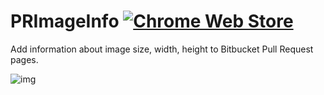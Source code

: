# PRImageInfo [![Chrome Web Store](https://img.shields.io/chrome-web-store/d/jilmlghjhpijpjdlbanpdoiaedifaend.svg)](https://chrome.google.com/webstore/detail/primageinfo/jilmlghjhpijpjdlbanpdoiaedifaend)

Add information about image size, width, height to Bitbucket Pull Request pages.

![img](https://lh3.googleusercontent.com/bAXF2YsJ_p-NmNWLd-LZ4HngqVlawQJ98boNj07N5_jAG_17cuvARz8w8vN70UtDZLEcw8IO3g=s1280-h800-e365-rw)
